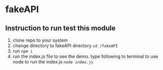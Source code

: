 # fakeAPI
## Instruction to run test this module
1. clone repo to your system
2. change directory to fakeAPI directory
    ```cd /fakeAPI```
3. run ```npm i```
4. run the index.js file to see the demo. type following to terminal to use node to run the index.js
  ```node index.js```
